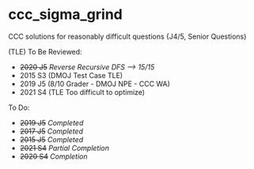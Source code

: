 # ccc_sigma_grind

CCC solutions for reasonably difficult questions {J4/5, Senior Questions)

(TLE) To Be Reviewed:
- ~~2020 J5~~ *Reverse Recursive DFS --> 15/15*
- 2015 S3 (DMOJ Test Case TLE)
- 2019 J5 (8/10 Grader - DMOJ NPE - CCC WA)
- 2021 S4 (TLE Too difficult to optimize)

To Do:
- ~~2019 J5~~ *Completed*
- ~~2017 J5~~ *Completed*
- ~~2015 J5~~ *Completed*
- ~~2021 S4~~ *Partial Completion*
- ~~2020 S4~~ *Completion*
